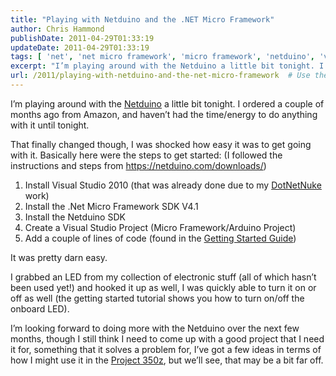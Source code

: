 ```yaml
---
title: "Playing with Netduino and the .NET Micro Framework"
author: Chris Hammond
publishDate: 2011-04-29T01:33:19
updateDate: 2011-04-29T01:33:19
tags: [ 'net', 'net micro framework', 'micro framework', 'netduino', 'vs2010' ]
excerpt: "I’m playing around with the Netduino a little bit tonight. I ordered a couple of months ago from Amazon, and haven’t had the time/energy to do anything with it until tonight.  That finally changed though, I was shocked how easy it was to get going with it. Basically here were the steps to get started: (I followed the instructions and steps from https://netduino.com/downloads/) "
url: /2011/playing-with-netduino-and-the-net-micro-framework  # Use the generated URL with year
---
```

<p>I’m playing around with the <a href="https://www.amazon.com/gp/product/B003XT25TY/ref=as_li_ss_tl?ie=UTF8&amp;tag=chrishammondc-20&amp;linkCode=as2&amp;camp=217145&amp;creative=399349&amp;creativeASIN=B003XT25TY" target="_blank">Netduino</a> a little bit tonight. I ordered a couple of months ago from Amazon, and haven’t had the time/energy to do anything with it until tonight.</p>  <p>That finally changed though, I was shocked how easy it was to get going with it. Basically here were the steps to get started: (I followed the instructions and steps from <a href="https://netduino.com/downloads/">https://netduino.com/downloads/</a>)</p>  <ol>   <li>Install Visual Studio 2010 (that was already done due to my <a href="https://www.dotnetnuke.com/" target="_blank">DotNetNuke</a> work) </li>    <li>Install the .Net Micro Framework SDK V4.1 </li>    <li>Install the Netduino SDK </li>    <li>Create a Visual Studio Project (Micro Framework/Arduino Project) </li>    <li>Add a couple of lines of code (found in the <a href="https://netduino.com/downloads/gettingstarted.pdf" target="_blank">Getting Started Guide</a>) </li> </ol>  <p>It was pretty darn easy.</p>  <p>I grabbed an LED from my collection of electronic stuff (all of which hasn’t been used yet!) and hooked it up as well, I was quickly able to turn it on or off as well (the getting started tutorial shows you how to turn on/off the onboard LED).</p>  <p>I’m looking forward to doing more with the Netduino over the next few months, though I still think I need to come up with a good project that I need it for, something that it solves a problem for, I’ve got a few ideas in terms of how I might use it in the <a href="https://www.project350z.com" target="_blank">Project 350z</a>, but we’ll see, that may be a bit far off.</p>
